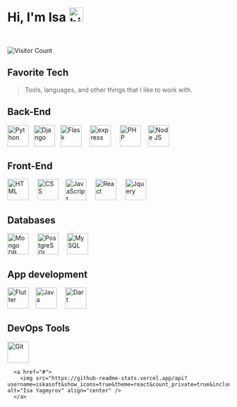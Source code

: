 <h1>Hi, I'm Isa <img src="https://user-images.githubusercontent.com/1303154/88677602-1635ba80-d120-11ea-84d8-d263ba5fc3c0.gif" width="32px" alt="hi"></h1>
<br>

![Visitor Count](https://profile-counter.glitch.me/proxacker/count.svg)
<br>
<h2 align="left">Favorite Tech</h2>

> Tools, languages, and other things that I like to work with.

<h2>Back-End</h2>
<div><img
              src="https://cdn.jsdelivr.net/gh/devicons/devicon/icons/python/python-original.svg"
              width="48"
              height="48"
              alt="Python"
            />&nbsp &nbsp<img
              src="https://cdn.worldvectorlogo.com/logos/django.svg"
              width="48"
              height="48"
              alt="Django"
            />&nbsp&nbsp
            <img
              src="https://cdn.jsdelivr.net/gh/devicons/devicon/icons/flask/flask-original.svg"
              width="48"
              height="48"
              alt="Flask"
            />
            &nbsp &nbsp
              <img
              src="https://cdn.jsdelivr.net/gh/devicons/devicon/icons/express/express-original.svg"
              width="48"
              height="48"
              alt="express"
            />
            &nbsp &nbsp
            <img
              src="https://cdn.jsdelivr.net/gh/devicons/devicon/icons/php/php-original.svg"
              width="48"
              height="48"
              alt="PHP"
            />&nbsp &nbsp
            <img
            src="https://cdn.jsdelivr.net/gh/devicons/devicon/icons/nodejs/nodejs-original.svg"
            width="48"
            height="48"
            alt="Node JS"
          />
           <br></div>
<h2>Front-End</h2>
<div>
<img
src="https://cdn.jsdelivr.net/gh/devicons/devicon/icons/html5/html5-original.svg"
width="48"
height="48"
alt="HTML"
/>
&nbsp &nbsp
<img src='https://cdn.jsdelivr.net/gh/devicons/devicon@master/icons/css3/css3-original.svg'
width="48"
height="48"
alt="CSS"
/>&nbsp &nbsp
            <img
              src="https://cdn.jsdelivr.net/gh/devicons/devicon/icons/javascript/javascript-original.svg"
              width="48"
              height="48"
              alt="JavaScript"
            />
            &nbsp &nbsp
            <img
              src="https://cdn.jsdelivr.net/gh/devicons/devicon/icons/react/react-original.svg"
              width="48"
              height="48"
              alt="React"
            />
            &nbsp &nbsp
            <img
              src="https://cdn.jsdelivr.net/gh/devicons/devicon/icons/jquery/jquery-original.svg"
              width="48"
              height="48"
              alt="Jquery"
            />
    </div>
  <h2>Databases</h2>   
  <div>
            <img
              src="https://cdn.jsdelivr.net/gh/devicons/devicon/icons/mongodb/mongodb-original.svg"
              width="48"
              height="48"
              alt="Mongo DB"
            />
            &nbsp &nbsp
            <img
              src="https://cdn.jsdelivr.net/gh/devicons/devicon/icons/postgresql/postgresql-original.svg"
              width="48"
              height="48"
              alt="PostgreSQL"
            />
            &nbsp &nbsp
      <img src='https://cdn.jsdelivr.net/gh/devicons/devicon@master/icons/mysql/mysql-original-wordmark.svg'
          width="48"
              height="48"
              alt="MySQL"/>
 <h2> App development</h2>
          <img
              src="https://cdn.worldvectorlogo.com/logos/flutter.svg"
              width="48"
              height="48"
              alt="Flutter"
            />&nbsp &nbsp
          <img
              src="https://cdn.worldvectorlogo.com/logos/java.svg"
              width="48"
              height="48"
              alt="Java"
            />
            &nbsp &nbsp
           <img
              src="https://cdn.jsdelivr.net/gh/devicons/devicon/icons/dart/dart-original.svg"
              width="48"
              height="48"
              alt="Dart"
            /></div>
 <h2>DevOps Tools</h2>          
            <img
              src="https://cdn.jsdelivr.net/gh/devicons/devicon/icons/git/git-original.svg"
              width="48"
              height="48"
              alt="Git"
            />
           <br>
        
      <a href="#">
        <img src="https://github-readme-stats.vercel.app/api?username=iskasoft&show_icons=true&theme=react&count_private=true&include_all_commits=true" alt="Isa Yagmyrov" align="center" />
      </a>
      
